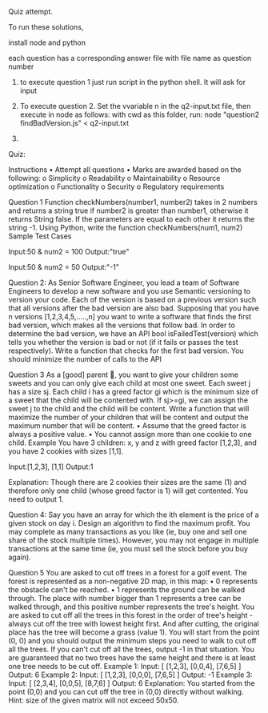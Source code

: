 
Quiz attempt.

To run these solutions,

install node and python

each question has a corresponding answer file with file name as question number

1. to execute question 1 just run script in the python shell. It will ask for input
2. To execute question 2. Set the vvariable n in the q2-input.txt file, then execute in node as follows:
     with cwd as this folder, run: node "question2 findBadVersion.js" < q2-input.txt

3.


Quiz:



Instructions
•	Attempt all questions
•	Marks are awarded based on the following:
o	Simplicity
o	Readability
o	Maintainability
o	Resource optimization
o	Functionality
o	Security
o	Regulatory requirements

Question 1
Function checkNumbers(number1, number2) takes in 2 numbers and returns a string true if number2 is greater than number1, otherwise it returns String false. If the parameters are equal to each other it returns the string -1.
Using Python, write the function checkNumbers(num1, num2)
Sample Test Cases

Input:50 & num2 = 100
Output:"true"

Input:50 & num2 = 50
Output:"-1"


Question 2:
As Senior Software Engineer, you lead a team of Software Engineers to develop a new software and you use Semantic versioning to version your code. Each of the version is based on a previous version such that all versions after the bad version are also bad.
Supposing that you have n versions [1,2,3,4,5,…..,n] you want to write a software that finds the first bad version, which makes all the versions that follow bad.
In order to determine the bad version, we have an API bool  isFailedTest(version) which tells you whether the version is bad or not (if it fails or passes the test respectively).
Write a function that checks for the first bad version. You should minimize the number of calls to the API

Question 3
As a [good] parent , you want to give your children some sweets and you can only give each child at most one sweet. Each sweet j has a size sj. Each child i has a greed factor gi which is the minimum size of a sweet that the child will be contented with. If sj>=gi, we can assign the sweet j to the child and the child will be content. Write a function that will maximize the number of your children that will be content and output the maximum number that will be content.
•	Assume that the greed factor is always a positive value.
•	You cannot assign more than one cookie to one child.
Example
You have 3 children: x, y and z with greed factor [1,2,3], and you have 2 cookies with sizes [1,1].

Input:[1,2,3], [1,1]
Output:1

Explanation: Though there are 2 cookies their sizes are the same (1) and therefore only one child (whose greed factor is 1) will get contented. You need to output 1.


Question 4:
Say you have an array for which the ith element is the price of a given stock on day i.
Design an algorithm to find the maximum profit. You may complete as many transactions as you like (ie, buy one and sell one share of the stock multiple times). However, you may not engage in multiple transactions at the same time (ie, you must sell the stock before you buy again).

Question 5
You are asked to cut off trees in a forest for a golf event. The forest is represented as a non-negative 2D map, in this map:
•	0 represents the obstacle can't be reached.
•	1 represents the ground can be walked through.
The place with number bigger than 1 represents a tree can be walked through, and this positive number represents the tree's height.
You are asked to cut off all the trees in this forest in the order of tree's height - always cut off the tree with lowest height first. And after cutting, the original place has the tree will become a grass (value 1).
You will start from the point (0, 0) and you should output the minimum steps you need to walk to cut off all the trees. If you can't cut off all the trees, output -1 in that situation.
You are guaranteed that no two trees have the same height and there is at least one tree needs to be cut off.
Example 1:
Input:
[
 [1,2,3],
 [0,0,4],
 [7,6,5]
]
Output: 6
Example 2:
Input:
[
 [1,2,3],
 [0,0,0],
 [7,6,5]
]
Output: -1
Example 3:
Input:
[
 [2,3,4],
 [0,0,5],
 [8,7,6]
]
Output: 6
Explanation: You started from the point (0,0) and you can cut off the tree in (0,0) directly without walking.
Hint: size of the given matrix will not exceed 50x50.





